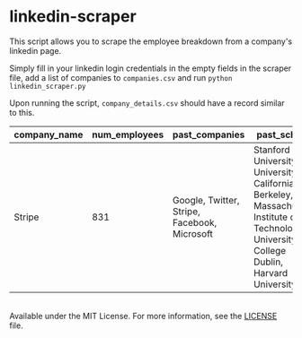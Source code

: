 # linkedin-scraper

This script allows you to scrape the employee breakdown from a company's linkedin page.

Simply fill in your linkedin login credentials in the empty fields in the scraper file, add a list of companies to `companies.csv` and run `python linkedin_scraper.py`

Upon running the script, `company_details.csv` should have a record similar to this.

| company_name | num_employees | past_companies                               | past_schools                                                                                                                                  |
|--------------|---------------|----------------------------------------------|-----------------------------------------------------------------------------------------------------------------------------------------------|
| Stripe       | 831           | Google, Twitter, Stripe, Facebook, Microsoft | Stanford University, University of California, Berkeley, Massachusetts Institute of Technology, University College Dublin, Harvard University |


<br>
Available under the MIT License. For more information, see the <a href="https://github.com/sachinkesiraju/linkedin-scraper/LICENSE">LICENSE</a> file.
